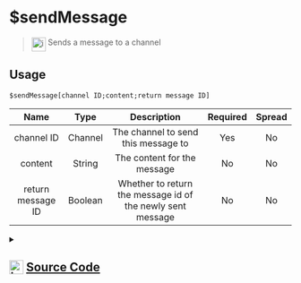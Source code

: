 # $sendMessage
> <img align="top" src="https://upload.wikimedia.org/wikipedia/commons/thumb/e/e4/Infobox_info_icon.svg/160px-Infobox_info_icon.svg.png?20150409153300" alt="image" width="25" height="auto"> Sends a message to a channel
## Usage
```
$sendMessage[channel ID;content;return message ID]
```
| Name | Type | Description | Required | Spread
| :---: | :---: | :---: | :---: | :---: |
channel ID | Channel | The channel to send this message to | Yes | No
content | String | The content for the message | No | No
return message ID | Boolean | Whether to return the message id of the newly sent message | No | No
<details>
<summary>
    
## <img align="top" src="https://cdn4.iconfinder.com/data/icons/iconsimple-logotypes/512/github-512.png" alt="image" width="25" height="auto">  [Source Code](https://github.com/tryforge/ForgeScript-V2/blob/main/src/native/sendMessage.ts)
    
</summary>
    
```ts
import { BaseChannel, Message } from "discord.js"
import { ArgType, NativeFunction, Return } from "../structures"

export default new NativeFunction({
    name: "$sendMessage",
    version: "1.0.0",
    description: "Sends a message to a channel",
    unwrap: true,
    args: [
        {
            name: "channel ID",
            description: "The channel to send this message to",
            required: true,
            type: ArgType.Channel,
            rest: false,
            check: (i: BaseChannel) => i.isTextBased()
        },
        {
            name: "content",
            description: "The content for the message",
            type: ArgType.String,
            rest: false
        },
        {
            name: "return message ID",
            description: "Whether to return the message id of the newly sent message",
            rest: false,
            type: ArgType.Boolean
        }
    ],
    brackets: true,
    async execute(ctx, [ channel, content, returnMessageID ]) {
        ctx.container.content = content ?? undefined
        const msg = await ctx.container.send<Message<true>>(channel)
        return Return.success(returnMessageID ? msg?.id : undefined)
    },
})
```
    
</details>